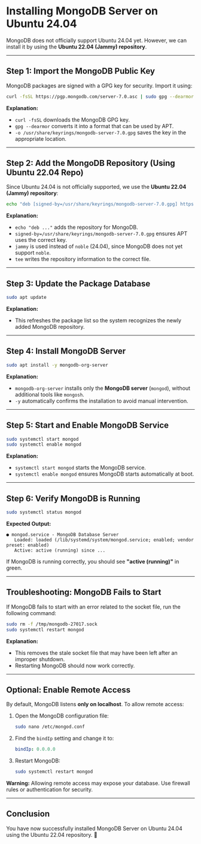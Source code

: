 # Installing MongoDB Server on Ubuntu 24.04

MongoDB does not officially support Ubuntu 24.04 yet. However, we can install it by using the **Ubuntu 22.04 (Jammy) repository**.

---

## **Step 1: Import the MongoDB Public Key**
MongoDB packages are signed with a GPG key for security. Import it using:

```bash
curl -fsSL https://pgp.mongodb.com/server-7.0.asc | sudo gpg --dearmor -o /usr/share/keyrings/mongodb-server-7.0.gpg
```

**Explanation:**
- `curl -fsSL` downloads the MongoDB GPG key.
- `gpg --dearmor` converts it into a format that can be used by APT.
- `-o /usr/share/keyrings/mongodb-server-7.0.gpg` saves the key in the appropriate location.

---

## **Step 2: Add the MongoDB Repository (Using Ubuntu 22.04 Repo)**
Since Ubuntu 24.04 is not officially supported, we use the **Ubuntu 22.04 (Jammy) repository**:

```bash
echo "deb [signed-by=/usr/share/keyrings/mongodb-server-7.0.gpg] https://repo.mongodb.org/apt/ubuntu jammy/mongodb-org/7.0 multiverse" | sudo tee /etc/apt/sources.list.d/mongodb-org-7.0.list
```

**Explanation:**
- `echo "deb ..."` adds the repository for MongoDB.
- `signed-by=/usr/share/keyrings/mongodb-server-7.0.gpg` ensures APT uses the correct key.
- `jammy` is used instead of `noble` (24.04), since MongoDB does not yet support `noble`.
- `tee` writes the repository information to the correct file.

---

## **Step 3: Update the Package Database**
```bash
sudo apt update
```

**Explanation:**
- This refreshes the package list so the system recognizes the newly added MongoDB repository.

---

## **Step 4: Install MongoDB Server**
```bash
sudo apt install -y mongodb-org-server
```

**Explanation:**
- `mongodb-org-server` installs only the **MongoDB server** (`mongod`), without additional tools like `mongosh`.
- `-y` automatically confirms the installation to avoid manual intervention.

---

## **Step 5: Start and Enable MongoDB Service**
```bash
sudo systemctl start mongod
sudo systemctl enable mongod
```

**Explanation:**
- `systemctl start mongod` starts the MongoDB service.
- `systemctl enable mongod` ensures MongoDB starts automatically at boot.

---

## **Step 6: Verify MongoDB is Running**
```bash
sudo systemctl status mongod
```

**Expected Output:**
```
● mongod.service - MongoDB Database Server
   Loaded: loaded (/lib/systemd/system/mongod.service; enabled; vendor preset: enabled)
   Active: active (running) since ...
```

If MongoDB is running correctly, you should see **"active (running)"** in green.

---

## **Troubleshooting: MongoDB Fails to Start**
If MongoDB fails to start with an error related to the socket file, run the following command:

```bash
sudo rm -f /tmp/mongodb-27017.sock
sudo systemctl restart mongod
```

**Explanation:**
- This removes the stale socket file that may have been left after an improper shutdown.
- Restarting MongoDB should now work correctly.

---

## **Optional: Enable Remote Access**
By default, MongoDB listens **only on localhost**. To allow remote access:

1. Open the MongoDB configuration file:
   ```bash
   sudo nano /etc/mongod.conf
   ```
2. Find the `bindIp` setting and change it to:
   ```yaml
   bindIp: 0.0.0.0
   ```
3. Restart MongoDB:
   ```bash
   sudo systemctl restart mongod
   ```

**Warning:** Allowing remote access may expose your database. Use firewall rules or authentication for security.

---

## **Conclusion**
You have now successfully installed MongoDB Server on Ubuntu 24.04 using the Ubuntu 22.04 repository. 🚀

